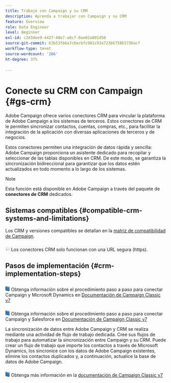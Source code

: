 ```yaml
---
title: Trabaje con Campaign y su CRM
description: Aprenda a trabajar con Campaign y su CRM
feature: Overview
role: Data Engineer
level: Beginner
exl-id: c2d34ee9-4427-48e7-a8cf-0ae02a801d50
source-git-commit: 63b53fb6a7c6ecbfc981c93a723b6758b5736acf
workflow-type: tm+mt
source-wordcount: '266'
ht-degree: 37%

---
```


# Conecte su CRM con Campaign {#gs-crm}

Adobe Campaign ofrece varios conectores CRM para vincular la plataforma de Adobe Campaign a los sistemas de terceros. Estos conectores de CRM le permiten sincronizar contactos, cuentas, compras, etc., para facilitar la integración de la aplicación con diversas aplicaciones de terceros y de negocios.

Estos conectores permiten una integración de datos rápida y sencilla: Adobe Campaign proporciona un asistente dedicado para recopilar y seleccionar de las tablas disponibles en CRM. De este modo, se garantiza la sincronización bidireccional para garantizar que los datos estén actualizados en todo momento a lo largo de los sistemas.

>[!NOTE]
>
>Esta función está disponible en Adobe Campaign a través del paquete de **conectores de CRM** dedicados.

## Sistemas compatibles {#compatible-crm-systems-and-limitations}

Los CRM y versiones compatibles se detallan en la [matriz de compatibilidad de Campaign](../start/compatibility-matrix.md).

![](../assets/do-not-localize/speech.png)  Los conectores CRM solo funcionan con una URL segura (https).

## Pasos de implementación {#crm-implementation-steps}

![](../assets/do-not-localize/book.png) Obtenga información sobre el procedimiento paso a paso para conectar Campaign y Microsoft Dynamics en [Documentación de Campaign Classic v7](https://experienceleague.adobe.com/docs/campaign-classic/using/getting-started/connectors/crm-connectors/crm-ms-dynamics.html?lang=en#microsoft-dynamics-implementation-steps)

![](../assets/do-not-localize/book.png) Obtenga información sobre el procedimiento paso a paso para conectar Campaign y Salesforce en [Documentación de Campaign Classic v7](https://experienceleague.adobe.com/docs/campaign-classic/using/getting-started/connectors/crm-connectors/crm-sfdc.html?lang=en#getting-started)


La sincronización de datos entre Adobe Campaign y CRM se realiza mediante una actividad de flujo de trabajo dedicada. Cree sus flujos de trabajo para automatizar la sincronización entre Campaign y su CRM. Puede crear un flujo de trabajo que importe los contactos a través de Microsoft Dynamics, los sincronice con los datos de Adobe Campaign existentes, elimine los contactos duplicados y, a continuación, actualice la base de datos de Adobe Campaign.

![](../assets/do-not-localize/book.png) Obtenga más información en la [documentación de Campaign Classic v7](https://experienceleague.adobe.com/docs/campaign-classic/using/getting-started/connectors/crm-connectors/crm-data-sync.html?lang=en#getting-started)
